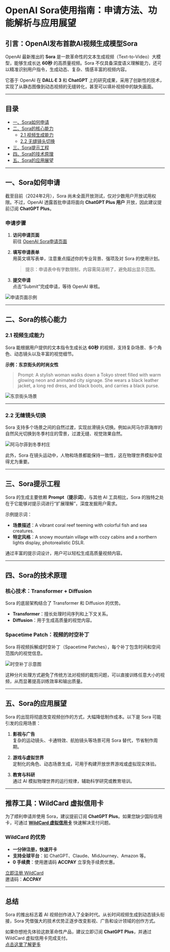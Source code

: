 # OpenAI Sora使用指南：申请方法、功能解析与应用展望

## 引言：OpenAI发布首款AI视频生成模型Sora
OpenAI 最新推出的 **Sora** 是一款革命性的文本生成视频（Text-to-Video）大模型，能够生成长达 **60秒** 的高质量视频。Sora 不仅具备深度语义理解能力，还可以精准识别用户指令，生成动态、复杂、情感丰富的视频内容。

它基于 OpenAI 在 **DALL·E 3** 和 **ChatGPT** 上的研究成果，采用了创新性的技术，实现了从静态图像到动态视频的无缝转化，甚至可以填补视频中的缺失画面。

---

## 目录
- [一、Sora如何申请](#一sora如何申请)
- [二、Sora的核心能力](#二sora的核心能力)
  - [2.1 视频生成能力](#21-视频生成能力)
  - [2.2 无缝镜头切换](#22-无缝镜头切换)
- [三、Sora提示工程](#三sora提示工程)
- [四、Sora的技术原理](#四sora的技术原理)
- [五、Sora的应用展望](#五sora的应用展望)

---

## 一、Sora如何申请

截至目前（2024年2月），Sora 尚未全面开放测试，仅对少数用户开放试用权限。不过，OpenAI 透露首批申请将面向 **ChatGPT Plus 用户** 开放，因此建议提前订阅 **ChatGPT Plus**。

### 申请步骤
1. **访问申请页面**  
   前往 [OpenAI Sora申请页面](https://openai.com/form/red-teaming-network)

2. **填写申请表单**  
   用英文填写表单，注意重点描述你的专业背景、强项及对 Sora 的使用计划。  
   > 提示：申请表中有字数限制，内容需简洁明了，避免超出显示范围。

3. **提交申请**  
   点击“Submit”完成申请，等待 OpenAI 审核。

![申请页面示例](https://gpt4-1317472746.cos.ap-shanghai.myqcloud.com/OpenAI/Sora/202402251233157.png)


---

## 二、Sora的核心能力

### 2.1 视频生成能力
Sora 能根据用户提供的文本指令生成长达 **60秒** 的视频，支持复杂场景、多个角色、动态镜头以及丰富的视觉细节。

**示例：东京街头的时尚女性**
> Prompt: A stylish woman walks down a Tokyo street filled with warm glowing neon and animated city signage. She wears a black leather jacket, a long red dress, and black boots, and carries a black purse.

![东京街头场景](https://gpt4-1317472746.cos.ap-shanghai.myqcloud.com/OpenAI/Sora/202402251249295.png)

---

### 2.2 无缝镜头切换
Sora 支持多个场景之间的自然过渡，实现丝滑镜头切换。例如从阿马尔菲海岸的自然风光切换到冬季村庄的雪景，过渡无缝、视觉效果自然。

![阿马尔菲到冬季村庄](https://gpt4-1317472746.cos.ap-shanghai.myqcloud.com/OpenAI/Sora/202402251148175.png)

此外，Sora 在镜头运动中，人物和场景都能保持一致性，这在物理世界模拟中显得尤为重要。

---

## 三、Sora提示工程

Sora 的生成主要依赖 **Prompt（提示词）**。与其他 AI 工具相比，Sora 的独特之处在于它能够对提示词进行“扩展理解”，深度发掘用户需求。

示例提示词：
- **场景描述**：A vibrant coral reef teeming with colorful fish and sea creatures.
- **特定风格**：A snowy mountain village with cozy cabins and a northern lights display, photorealistic DSLR.

通过丰富的提示词设计，用户可以轻松生成高质量视频内容。

---

## 四、Sora的技术原理

### 核心技术：Transformer + Diffusion
Sora 的底层架构结合了 Transformer 和 Diffusion 的优势。  
- **Transformer**：擅长处理时间序列和上下文关系。
- **Diffusion**：用于生成高质量的视觉内容。

### Spacetime Patch：视频的时空补丁
Sora 将视频拆解成时空补丁（Spacetime Patches），每个补丁包含时间和空间范围内的视觉信息。

![时空补丁示意图](https://gpt4-1317472746.cos.ap-shanghai.myqcloud.com/OpenAI/Sora/202402251225870.png)

这种分片处理方式避免了传统方法对视频的裁剪问题，可以直接训练任意大小的视频，从而显著提高训练效率和输出质量。

---

## 五、Sora的应用展望

Sora 的出现将彻底改变视频创作的方式，大幅降低制作成本。以下是 Sora 可能引发的应用场景：

1. **影视与广告**  
   复杂的运动镜头、卡通特效、航拍镜头等场景可用 Sora 替代，节省制作周期。

2. **游戏与虚拟世界**  
   定制化的角色、动态场景生成，可用于构建开放世界游戏或虚拟现实体验。

3. **教育与科研**  
   通过 AI 模拟物理世界的运行规律，辅助科学研究或教育培训。

---

## 推荐工具：WildCard 虚拟信用卡

为了顺利申请并使用 Sora，建议提前订阅 **ChatGPT Plus**。如果您缺少国际信用卡，可通过 **[WildCard 虚拟信用卡](https://bit.ly/bewildcard)** 快速解决支付问题。

### WildCard 的优势
- **一分钟注册，快速开卡**  
- **支持全球平台**：如 ChatGPT、Claude、MidJourney、Amazon 等。
- **0 手续费**：使用邀请码 **ACCPAY** 立享免手续费优惠。

[立即注册 WildCard](https://bit.ly/bewildcard)  
邀请码：**ACCPAY**

---

## 总结

Sora 的推出标志着 AI 视频创作进入了全新时代。从长时间视频生成到动态镜头衔接，Sora 凭借强大的技术优势正逐步改变影视、广告和设计领域的创作方式。

如果你想抢先体验这款革命性产品，建议立即订阅 **ChatGPT Plus**，并通过 WildCard 虚拟信用卡完成支付。  
[点击这里了解更多](https://bit.ly/bewildcard)
